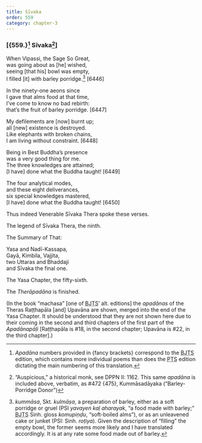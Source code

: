 ```yaml
---
title: Sīvaka
order: 559
category: chapter-3
---
```


### \[{559.}[^1] Sīvaka[^2]\]

When Vipassi, the Sage So Great,  
was going about as \[he\] wished,  
seeing \[that his\] bowl was empty,  
I filled \[it\] with barley porridge.[^3] \[6446\]

In the ninety-one aeons since  
I gave that alms food at that time,  
I’ve come to know no bad rebirth:  
that’s the fruit of barley porridge. \[6447\]

My defilements are \[now\] burnt up;  
all \[new\] existence is destroyed.  
Like elephants with broken chains,  
I am living without constraint. \[6448\]

Being in Best Buddha’s presence  
was a very good thing for me.  
The three knowledges are attained;  
\[I have\] done what the Buddha taught! \[6449\]

The four analytical modes,  
and these eight deliverances,  
six special knowledges mastered,  
\[I have\] done what the Buddha taught! \[6450\]

Thus indeed Venerable Sīvaka Thera spoke these verses.

The legend of Sīvaka Thera, the ninth.

The Summary of That:

Yasa and Nadī-Kassapa,  
Gayā, Kimbila, Vajjita,  
two Uttaras and Bhaddaji  
and Sīvaka the final one.  

The Yasa Chapter, the fifty-sixth.

The *Therāpadāna* is finished.

(In the book “machasa” \[one of <abbr title="Buddha Jayanthi Tripitaka Series">BJTS</abbr>’ alt. editions\] the *apadānas* of
the Theras Raṭṭhapāla \[and\] Upavāna are shown, merged into the end of
the Yasa Chapter. It should be understood that they are not shown here
due to their coming in the second and third chapters of the first part
of the *Apadānapāḷi* \[Raṭṭhapāla is \#18, in the second chapter;
Upavāna is \#22, in the third chapter\].)

[^1]: *Apadāna* numbers provided in {fancy brackets} correspond to the <abbr title="Buddha Jayanthi Tripitaka Series">BJTS</abbr> edition, which contains more individual poems than does the <abbr title="Pali Text Society">PTS</abbr> edition dictating the main numbering of this translation.

[^2]: “Auspicious,” a historical monk, see DPPN II: 1162. This same *apadāna* is included above, verbatim, as \#472 {475}, Kummāsadāyaka (“Barley-Porridge Donor”)

[^3]: *kummāsa*, Skt. *kulmāṣa*, a preparation of barley, either as a soft porridge or gruel (PSI *yavayen kaḷ aharayak*, “a food made with barley;” <abbr title="Buddha Jayanthi Tripitaka Series">BJTS</abbr> Sinh. gloss *komupiṇḍu*, “soft-boiled alms”), or as an unleavened cake or junket (PSI: Sinh. *roṭiya*). Given the description of “filling” the empty bowl, the former seems more likely and I have translated accordingly. It is at any rate some food made out of barley.
